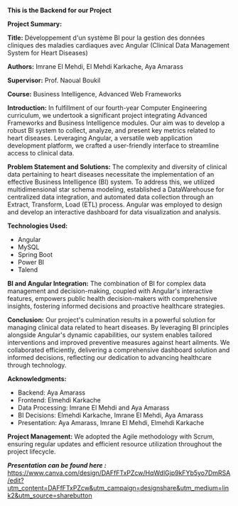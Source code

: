 
**This is the Backend for our Project**

**Project Summary:**

**Title:** Développement d'un système BI pour la gestion des données cliniques des maladies cardiaques avec Angular (Clinical Data Management System for Heart Diseases)

**Authors:** Imrane El Mehdi, El Mehdi Karkache, Aya Amarass

**Supervisor:** Prof. Naoual Boukil

**Course:** Business Intelligence, Advanced Web Frameworks

**Introduction:**
In fulfillment of our fourth-year Computer Engineering curriculum, we undertook a significant project integrating Advanced Frameworks and Business Intelligence modules. Our aim was to develop a robust BI system to collect, analyze, and present key metrics related to heart diseases. Leveraging Angular, a versatile web application development platform, we crafted a user-friendly interface to streamline access to clinical data.

**Problem Statement and Solutions:**
The complexity and diversity of clinical data pertaining to heart diseases necessitate the implementation of an effective Business Intelligence (BI) system. To address this, we utilized multidimensional star schema modeling, established a DataWarehouse for centralized data integration, and automated data collection through an Extract, Transform, Load (ETL) process. Angular was employed to design and develop an interactive dashboard for data visualization and analysis.

**Technologies Used:**
- Angular
- MySQL
- Spring Boot
- Power BI
- Talend

**BI and Angular Integration:**
The combination of BI for complex data management and decision-making, coupled with Angular's interactive features, empowers public health decision-makers with comprehensive insights, fostering informed decisions and proactive healthcare strategies.

**Conclusion:**
Our project's culmination results in a powerful solution for managing clinical data related to heart diseases. By leveraging BI principles alongside Angular's dynamic capabilities, our system enables tailored interventions and improved preventive measures against heart ailments. We collaborated efficiently, delivering a comprehensive dashboard solution and informed decisions, reflecting our dedication to advancing healthcare through technology.

**Acknowledgments:**
- Backend: Aya Amarass
- Frontend: Elmehdi Karkache
- Data Processing: Imrane El Mehdi and Aya Amarass
- BI Decisions: Elmehdi Karkache, Imrane El Mehdi, Aya Amarass
- Presentation: Aya Amarass, Imrane El Mehdi, Elmehdi Karkache

**Project Management:**
We adopted the Agile methodology with Scrum, ensuring regular updates and efficient resource utilization throughout the project lifecycle.

***Presentation can be found here :***  https://www.canva.com/design/DAFfFTxPZcw/HqWdlGjp9kFYb5yo7DmRSA/edit?utm_content=DAFfFTxPZcw&utm_campaign=designshare&utm_medium=link2&utm_source=sharebutton
